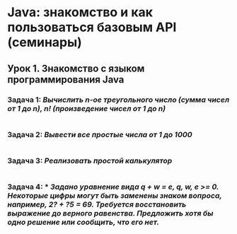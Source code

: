 # Java: знакомство и как пользоваться базовым API (семинары)

## Урок 1. Знакомство с языком программирования Java

### **Задача 1:** *Вычислить n-ое треугольного число (сумма чисел от 1 до n), n! (произведение чисел от 1 до n)*
```
```
### **Задача 2:** *Вывести все простые числа от 1 до 1000*
```
```
### **Задача 3:** *Реализовать простой калькулятор*
```
```
### **Задача 4:** * *Задано уравнение вида q + w = e, q, w, e >= 0. Некоторые цифры могут быть заменены знаком вопроса, например, 2? + ?5 = 69. Требуется восстановить выражение до верного равенства. Предложить хотя бы одно решение или сообщить, что его нет.*
```
```
